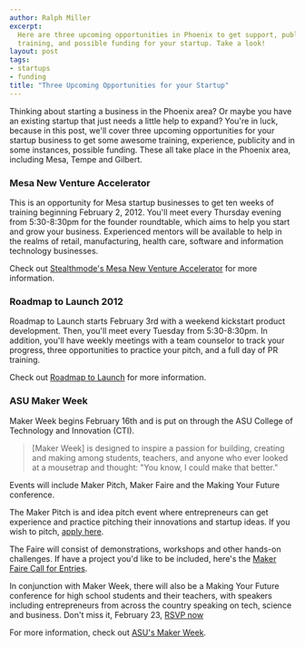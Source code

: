 ```yaml
---
author: Ralph Miller
excerpt:
  Here are three upcoming opportunities in Phoenix to get support, publicity,
  training, and possible funding for your startup. Take a look!
layout: post
tags:
- startups
- funding
title: "Three Upcoming Opportunities for your Startup"
---
```


Thinking about starting a business in the Phoenix area? Or maybe you have an existing startup that just needs a little help to expand? You're in luck, because in this post, we'll cover three upcoming opportunities for your startup business to get some awesome training, experience, publicity and in some instances, possible funding. These all take place in the Phoenix area, including Mesa, Tempe and Gilbert.

### Mesa New Venture Accelerator

This is an opportunity for Mesa startup businesses to get ten weeks of training beginning February 2, 2012. You'll meet every Thursday evening from 5:30-8:30pm for the founder roundtable, which aims to help you start and grow your business. Experienced mentors will be available to help in the realms of retail, manufacturing, health care, software and information technology businesses.

Check out [Stealthmode's Mesa New Venture Accelerator](http://blog.stealthmode.com/work-with-francine/fasttrac-new-venture-in-mesa-enrolling-now/) for more information.

### Roadmap to Launch 2012

Roadmap to Launch starts February 3rd with a weekend kickstart product development. Then, you'll meet every Tuesday from 5:30-8:30pm. In addition, you'll have weekly meetings with a team counselor to track your progress, three opportunities to practice your pitch, and a full day of PR training.

Check out [Roadmap to Launch](http://gangplankhq.com/2012/01/roadmap-to-launch-2012/) for more information.

### ASU Maker Week

Maker Week begins February 16th and is put on through the ASU College of Technology and Innovation (CTI).

> [Maker Week] is designed to inspire a passion for building, creating and making among students, teachers, and anyone who ever looked at a mousetrap and thought: "You know, I could make that better."

Events will include Maker Pitch, Maker Faire and the Making Your Future conference.

The Maker Pitch is and idea pitch event where entrepreneurs can get experience and practice pitching their innovations and startup ideas. If you wish to pitch, [apply here](https://technology.asu.edu/makerweek/makerpitch/form).

The Faire will consist of demonstrations, workshops and other hands-on challenges. If have a project you'd like to be included, here's the [Maker Faire Call for Entries](https://docs.google.com/spreadsheet/viewform?formkey=dHMzR0lZUHZxeFY1NzFmWjRoV2FVVWc6MQ).

In conjunction with Maker Week, there will also be a Making Your Future conference for high school students and their teachers, with speakers including entrepreneurs from across the country speaking on tech, science and business. Don't miss it, February 23, [RSVP now](https://docs.google.com/spreadsheet/viewform?hl=en_US&formkey=dENDMlFrZlRyQUhTOTlQeXlMSnVabXc6MQ#gid=0)

For more information, check out [ASU's Maker Week](https://technology.asu.edu/makerweek).
